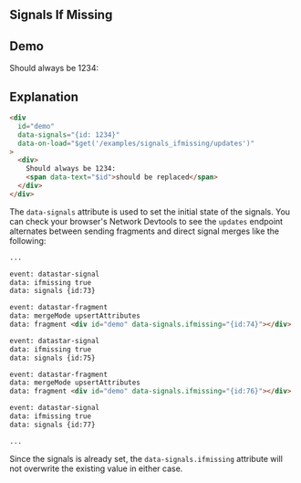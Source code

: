 ## Signals If Missing

## Demo

<div
  data-on-load="$get('/examples/signals_ifmissing/updates')"
>
  <div>
    Should always be 1234:
    <span id="placeholder"></span>
  </div>
</div>

## Explanation

```html
<div
  id="demo"
  data-signals="{id: 1234}"
  data-on-load="$get('/examples/signals_ifmissing/updates')"
>
  <div>
    Should always be 1234:
    <span data-text="$id">should be replaced</span>
  </div>
</div>
```

The `data-signals` attribute is used to set the initial state of the signals. You can check your browser's Network Devtools to see the `updates` endpoint alternates between sending fragments and direct signal merges like the following:

```md
...

event: datastar-signal
data: ifmissing true
data: signals {id:73}

event: datastar-fragment
data: mergeMode upsertAttributes
data: fragment <div id="demo" data-signals.ifmissing="{id:74}"></div>

event: datastar-signal
data: ifmissing true
data: signals {id:75}

event: datastar-fragment
data: mergeMode upsertAttributes
data: fragment <div id="demo" data-signals.ifmissing="{id:76}"></div>

event: datastar-signal
data: ifmissing true
data: signals {id:77}

...
```

Since the signals is already set, the `data-signals.ifmissing` attribute will not overwrite the existing value in either case.
